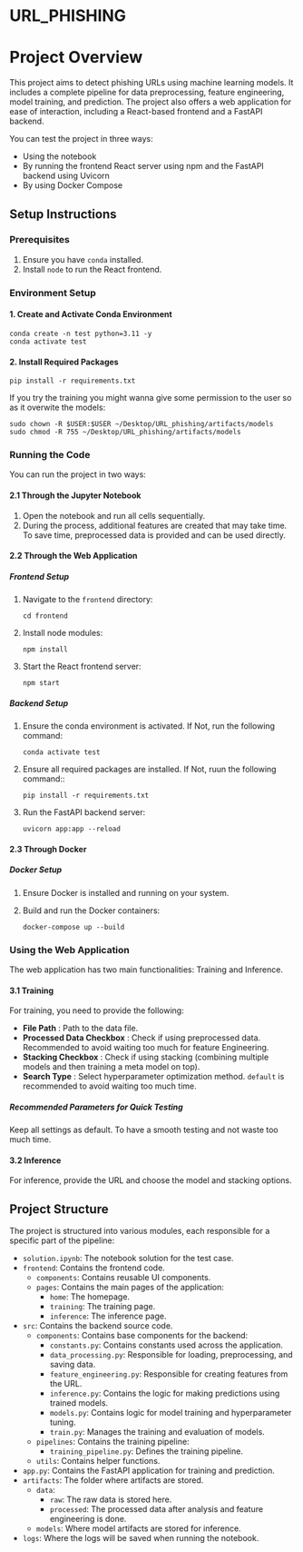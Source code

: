 # URL_PHISHING

# Project Overview

This project aims to detect phishing URLs using machine learning models. It includes a complete pipeline for data preprocessing, feature engineering, model training, and prediction. The project also offers a web application for ease of interaction, including a React-based frontend and a FastAPI backend.

You can test the project in three ways:

- Using the notebook
- By running the frontend React server using npm and the FastAPI backend using Uvicorn
- By using Docker Compose

## Setup Instructions

### Prerequisites

1. Ensure you have `conda` installed.
2. Install `node` to run the React frontend.

### Environment Setup

#### 1. Create and Activate Conda Environment

```
conda create -n test python=3.11 -y
conda activate test
```

#### 2. Install Required Packages

```
pip install -r requirements.txt
```

If you try the training you might wanna give some permission to the user so as it overwite the models:

```
sudo chown -R $USER:$USER ~/Desktop/URL_phishing/artifacts/models
sudo chmod -R 755 ~/Desktop/URL_phishing/artifacts/models
```

### Running the Code

You can run the project in two ways:

#### 2.1 Through the Jupyter Notebook

1. Open the notebook and run all cells sequentially.
2. During the process, additional features are created that may take time. To save time, preprocessed data is provided and can be used directly.

#### 2.2 Through the Web Application

##### Frontend Setup

1. Navigate to the `frontend` directory:

   ```
   cd frontend
   ```
2. Install node modules:

   ```
   npm install
   ```
3. Start the React frontend server:

   ```
   npm start
   ```

##### Backend Setup

1. Ensure the conda environment is activated. If Not, run the following command:

   ```
   conda activate test

   ```
2. Ensure all required packages are installed. If Not, ruun the following command::

   ```
   pip install -r requirements.txt
   ```
3. Run the FastAPI backend server:

   ```
   uvicorn app:app --reload
   ```

#### 2.3 Through Docker

##### Docker Setup

1. Ensure Docker is installed and running on your system.
2. Build and run the Docker containers:

   ```
   docker-compose up --build
   ```

### Using the Web Application

The web application has two main functionalities: Training and Inference.

#### 3.1 Training

For training, you need to provide the following:

* **File Path** : Path to the data file.
* **Processed Data Checkbox** : Check if using preprocessed data. Recommended to avoid waiting too much for feature Engineering.
* **Stacking Checkbox** : Check if using stacking (combining multiple models and then training a meta model on top).
* **Search Type** : Select hyperparameter optimization method. `default` is recommended to avoid waiting too much time.

##### Recommended Parameters for Quick Testing

Keep all settings as default. To have a smooth testing and not waste too much time.

#### 3.2 Inference

For inference, provide the URL and choose the model and stacking options.

## Project Structure

The project is structured into various modules, each responsible for a specific part of the pipeline:

* `solution.ipynb`: The notebook solution for the test case.
* `frontend`: Contains the frontend code.
  * `components`: Contains reusable UI components.
  * `pages`: Contains the main pages of the application:
    * `home`: The homepage.
    * `training`: The training page.
    * `inference`: The inference page.
* `src`: Contains the backend source code.
  * `components`: Contains base components for the backend:
    * `constants.py`: Contains constants used across the application.
    * `data_processing.py`: Responsible for loading, preprocessing, and saving data.
    * `feature_engineering.py`: Responsible for creating features from the URL.
    * `inference.py`: Contains the logic for making predictions using trained models.
    * `models.py`: Contains logic for model training and hyperparameter tuning.
    * `train.py`: Manages the training and evaluation of models.
  * `pipelines`: Contains the training pipeline:
    * `training_pipeline.py`: Defines the training pipeline.
  * `utils`: Contains helper functions.
* `app.py`: Contains the FastAPI application for training and prediction.
* `artifacts`: The folder where artifacts are stored.
  * `data`:
    * `raw`: The raw data is stored here.
    * `processed`: The processed data after analysis and feature engineering is done.
  * `models`: Where model artifacts are stored for inference.
* `logs`: Where the logs will be saved when running the notebook.
